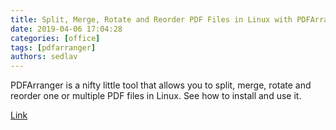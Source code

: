 ```yaml
---
title: Split, Merge, Rotate and Reorder PDF Files in Linux with PDFArranger - It's FOSS
date: 2019-04-06 17:04:28
categories: [office]
tags: [pdfarranger]
authors: sedlav
---
```

        
PDFArranger is a nifty little tool that allows you to split, merge, rotate and reorder one or multiple PDF files in Linux. See how to install and use it.

[Link](https://itsfoss.com/pdfarranger-app/)
